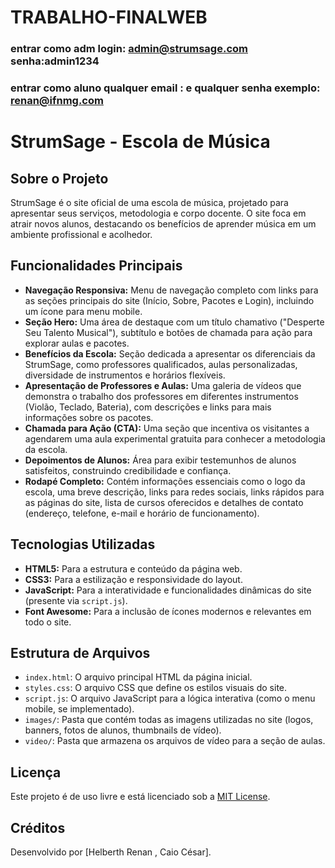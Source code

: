 # TRABALHO-FINALWEB

### entrar como adm login: admin@strumsage.com senha:admin1234
### entrar como aluno qualquer email : e qualquer senha   exemplo: renan@ifnmg.com


# StrumSage - Escola de Música

## Sobre o Projeto
StrumSage é o site oficial de uma escola de música, projetado para apresentar seus serviços, metodologia e corpo docente. O site foca em atrair novos alunos, destacando os benefícios de aprender música em um ambiente profissional e acolhedor.

## Funcionalidades Principais
- **Navegação Responsiva:** Menu de navegação completo com links para as seções principais do site (Início, Sobre, Pacotes e Login), incluindo um ícone para menu mobile.
- **Seção Hero:** Uma área de destaque com um título chamativo ("Desperte Seu Talento Musical"), subtítulo e botões de chamada para ação para explorar aulas e pacotes.
- **Benefícios da Escola:** Seção dedicada a apresentar os diferenciais da StrumSage, como professores qualificados, aulas personalizadas, diversidade de instrumentos e horários flexíveis.
- **Apresentação de Professores e Aulas:** Uma galeria de vídeos que demonstra o trabalho dos professores em diferentes instrumentos (Violão, Teclado, Bateria), com descrições e links para mais informações sobre os pacotes.
- **Chamada para Ação (CTA):** Uma seção que incentiva os visitantes a agendarem uma aula experimental gratuita para conhecer a metodologia da escola.
- **Depoimentos de Alunos:** Área para exibir testemunhos de alunos satisfeitos, construindo credibilidade e confiança.
- **Rodapé Completo:** Contém informações essenciais como o logo da escola, uma breve descrição, links para redes sociais, links rápidos para as páginas do site, lista de cursos oferecidos e detalhes de contato (endereço, telefone, e-mail e horário de funcionamento).

## Tecnologias Utilizadas
- **HTML5:** Para a estrutura e conteúdo da página web.
- **CSS3:** Para a estilização e responsividade do layout.
- **JavaScript:** Para a interatividade e funcionalidades dinâmicas do site (presente via `script.js`).
- **Font Awesome:** Para a inclusão de ícones modernos e relevantes em todo o site.


## Estrutura de Arquivos
- `index.html`: O arquivo principal HTML da página inicial.
- `styles.css`: O arquivo CSS que define os estilos visuais do site.
- `script.js`: O arquivo JavaScript para a lógica interativa (como o menu mobile, se implementado).
- `images/`: Pasta que contém todas as imagens utilizadas no site (logos, banners, fotos de alunos, thumbnails de vídeo).
- `video/`: Pasta que armazena os arquivos de vídeo para a seção de aulas.

## Licença
Este projeto é de uso livre e está licenciado sob a [MIT License](https://opensource.org/licenses/MIT).

## Créditos
Desenvolvido por [Helberth Renan , Caio César].
